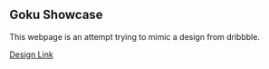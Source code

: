 ## Goku Showcase

This webpage is an attempt trying to mimic a design from dribbble.

[Design Link](https://dribbble.com/shots/5716440-The-Mighty-Goku)
